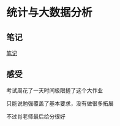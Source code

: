 # 统计与大数据分析



## 笔记

[笔记](https://www.philfan.cn/CS/Statistic/00-intro/)

## 感受



考试周花了一天时间极限搓了这个大作业

只能说勉强覆盖了基本要求，没有做很多拓展

不过肖老师最后给分很好

